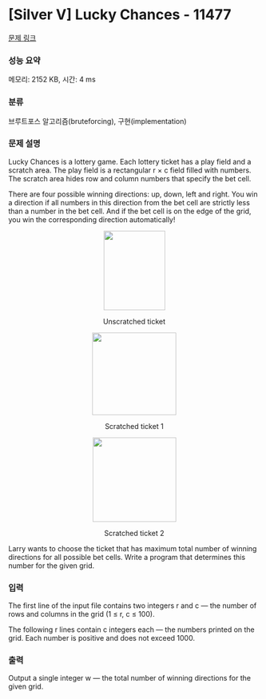 # [Silver V] Lucky Chances - 11477 

[문제 링크](https://www.acmicpc.net/problem/11477) 

### 성능 요약

메모리: 2152 KB, 시간: 4 ms

### 분류

브루트포스 알고리즘(bruteforcing), 구현(implementation)

### 문제 설명

<p>Lucky Chances is a lottery game. Each lottery ticket has a play field and a scratch area. The play field is a rectangular r × c field filled with numbers. The scratch area hides row and column numbers that specify the bet cell.</p>

<p>There are four possible winning directions: up, down, left and right. You win a direction if all numbers in this direction from the bet cell are strictly less than a number in the bet cell. And if the bet cell is on the edge of the grid, you win the corresponding direction automatically!</p>

<p style="text-align: center;"><img alt="" src="https://onlinejudgeimages.s3-ap-northeast-1.amazonaws.com/problem/11477/1.png" style="height:159px; width:123px"></p>

<p style="text-align: center;">Unscratched ticket</p>

<p style="text-align: center;"><img alt="" src="https://onlinejudgeimages.s3-ap-northeast-1.amazonaws.com/problem/11477/2.png" style="height:165px; width:168px"></p>

<p style="text-align: center;">Scratched ticket 1</p>

<p style="text-align: center;"><img alt="" src="https://onlinejudgeimages.s3-ap-northeast-1.amazonaws.com/problem/11477/3.png" style="height:169px; width:167px"></p>

<p style="text-align: center;">Scratched ticket 2</p>

<p>Larry wants to choose the ticket that has maximum total number of winning directions for all possible bet cells. Write a program that determines this number for the given grid.</p>

### 입력 

 <p>The first line of the input file contains two integers r and c — the number of rows and columns in the grid (1 ≤ r, c ≤ 100).</p>

<p>The following r lines contain c integers each — the numbers printed on the grid. Each number is positive and does not exceed 1000.</p>

### 출력 

 <p>Output a single integer w — the total number of winning directions for the given grid.</p>

